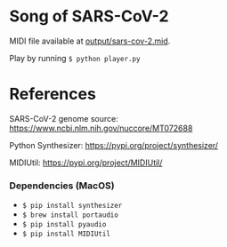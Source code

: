 # Song of SARS-CoV-2

MIDI file available at [output/sars-cov-2.mid](https://github.com/michaelburks/sars-cov-2/blob/master/output/sars-cov-2.mid).

Play by running `$ python player.py`

# References
SARS-CoV-2 genome source: https://www.ncbi.nlm.nih.gov/nuccore/MT072688

Python Synthesizer: https://pypi.org/project/synthesizer/

MIDIUtil: https://pypi.org/project/MIDIUtil/

### Dependencies (MacOS)
* `$ pip install synthesizer`
* `$ brew install portaudio`
* `$ pip install pyaudio`
* `$ pip install MIDIUtil`
